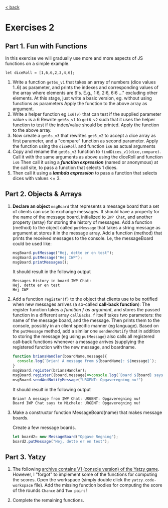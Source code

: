 [< back](README.md)

# Exercises 2

## Part 1. Fun with Functions

In this exercise we will gradually use more and more aspects of JS functions on a simple example.

`let diceRoll = [1,6,6,2,3,4,6];`

  1. Write a function `get6s_v1` that takes an array of numbers (dice values 1..6) as parameter, and prints the indexes and corresponding values of the array where elements are 6's. E.g., 1:6, 2:6, 6:6 ..." excluding other elements. At this stage, just write a basic version, eg. without using functions as parameters
  Apply the function to the above array as argument.
  2. Write a helper function eg `is6(v)` that can test if the supplied parameter value `v` is a 6
  Rewrite `get6s_v1` to `get6_v2` such that it uses the helper function to test if the index/value should be printed.
  Apply the function to the above array.
  3. Now create a `get6s_v3` that rewrites `get6_v2` to accept a dice array as first parameter, and a "compare" function as second parameter.
  Apply the function using the `diceRoll` and function `is6` as actual arguments
  4. Copy and rename the `get6s_v3` function to `findDices_v1(dice,compare)`. Call it with the same arguments as above using the diceRoll and function `is6`
  Then call it using a ***function expression*** (named or anonymous) at the call site, to pass a function that selects 1 dices.
  5. Then call it using a ***lambda expression*** to pass a function that selects dices with values <= 3.

## Part 2. Objects & Arrays

  1. **Declare an object** `msgBoard` that represents a message board that a set of clients can use to exchange messages.
  It should have a property for the name of the message board, initialized to `IWP Chat`, and another property (array) for storing the history of messages.
  Add a function (method) to the object called `putMessage` that takes a string message as argument at stores it in the message array.
  Add a function (method) that prints the received messages to the console. I.e, the messageBoard could be used like:
      ```javascript
      msgBoard.putMessage("Hej, dette er en test");
      msgBoard.putMessage("Hej IWP");
      msgBoard.printMessages();
      ```
      It should result in the following output
      ```console
      Messages History in board IWP Chat:
      Hej, dette er en test
      Hej IWP
      ```

  2. Add a function `register(f)` to the object that clients use to be notified when new messages arrives (a so-called **call-back function**): The register function takes a *function f as argument*, and stores the passed function in a different array `callBacks`. `f` itself takes two parameters: the name of the message board, and the message. Then prints them to the console, possibly in an client specific manner (eg language). 
  Based on the `putMessage` method, add a similar one `sendAndNotify` that in addition to storing the message (eg using `putMessage`) also calls all registered call-back functions whenever a message arrives (supplying the registered function with the new message, and boardname.

      ```javascript
      function briansHandler(boardName,message){
        console.log(`Brian! A message from ${boardName}: ${message}`);
      }
      msgBoard.register(briansHandler);
      msgBoard.register((board,message)=>console.log(`Board ${board} says to Michele: ${message}`));
      msgBoard.sendAndNotifyMessage("URGENT: Opgaveregning nu!")
      ```
      It should result in the following output
      ```console
      Brian! A message from IWP Chat: URGENT: Opgaveregning nu!
      Board IWP Chat says to Michele: URGENT: Opgaveregning nu!
      ```

  3. Make a constructor function MessageBoard(name) that makes message boards.

      Create a few message boards.
      ```javascript
      let board2= new MessageBoard("Opgave Regning");
      board2.putMessage("Hej, dette er en test");
      ```

## Part 3. Yatzy

  1. The following [archive contains V1 (console version) of the Yatzy game](https://www.moodle.aau.dk/pluginfile.php/2447172/mod_page/content/25/Yatzy%20-%20basic%20-%20Short%20-%20Release.zip?time=1642782774937). However, I "forgot" to implement some of the functions for computing the scores. Open the workspace (simply double click the `yatzy.code-workspace` file).
  Add the missing function bodies for computing the score of the rounds `Chance` and `Two pairs`!

  2. Complete the remaining functions.
